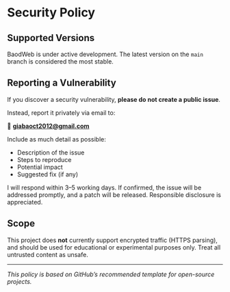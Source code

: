 # Security Policy

## Supported Versions

BaodWeb is under active development. The latest version on the `main` branch is considered the most stable.

## Reporting a Vulnerability

If you discover a security vulnerability, **please do not create a public issue**.

Instead, report it privately via email to:

📧 **giabaoct2012@gmail.com**

Include as much detail as possible:
- Description of the issue
- Steps to reproduce
- Potential impact
- Suggested fix (if any)

I will respond within 3–5 working days. If confirmed, the issue will be addressed promptly, and a patch will be released. Responsible disclosure is appreciated.

## Scope

This project does **not** currently support encrypted traffic (HTTPS parsing), and should be used for educational or experimental purposes only. Treat all untrusted content as unsafe.

---

_This policy is based on GitHub’s recommended template for open-source projects._
